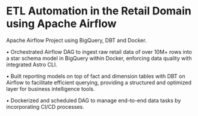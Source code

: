 # ETL Automation in the Retail Domain using Apache Airflow
Apache Airflow Project using BigQuery, DBT and Docker.

• Orchestrated Airflow DAG to ingest raw retail data of over 10M+ rows into a star schema model in BigQuery within Docker, enforcing data quality with integrated Astro CLI.

• Built reporting models on top of fact and dimension tables with DBT on Airflow to facilitate efficient querying, providing a structured and optimized layer for business intelligence tools. 

• Dockerized and scheduled DAG to manage end-to-end data tasks by incorporating CI/CD processes. 

